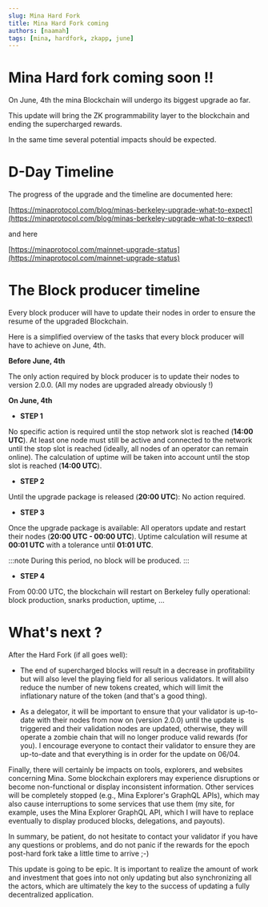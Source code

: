```yaml
---
slug: Mina Hard Fork
title: Mina Hard Fork coming
authors: [naamah]
tags: [mina, hardfork, zkapp, june]
---
```


# Mina Hard fork coming soon !!
On June, 4th the mina Blockchain will undergo its biggest upgrade ao far.


This update will bring the ZK programmability layer to the blockchain and ending the supercharged rewards. 

In the same time several potential impacts should be expected.

# D-Day Timeline

The progress of the upgrade and the timeline are documented here:

  [https://minaprotocol.com/blog/minas-berkeley-upgrade-what-to-expect](https://minaprotocol.com/blog/minas-berkeley-upgrade-what-to-expect)  
  
and here  

  [https://minaprotocol.com/mainnet-upgrade-status](https://minaprotocol.com/mainnet-upgrade-status)

# The Block producer timeline

Every block producer will have to update their nodes in order to ensure the resume of the upgraded Blockchain.

Here is a simplified overview of the tasks that every block producer will have to achieve on June, 4th.

**Before June, 4th**  

The only action required by block producer is to update their nodes to version 2.0.0. (All my nodes are upgraded already obviously !)

**On June, 4th**

* **STEP 1**

No specific action is required until the stop network slot is reached (**14:00 UTC**). At least one node must still be active and connected to the network until the stop slot is reached (ideally, all nodes of an operator can remain online). The calculation of uptime will be taken into account until the stop slot is reached (**14:00 UTC**).

* **STEP 2**

Until the upgrade package is released (**20:00 UTC**): No action required.

* **STEP 3**

Once the upgrade package is available: All operators update and restart their nodes (**20:00 UTC - 00:00 UTC**). Uptime calculation will resume at **00:01 UTC** with a tolerance until **01:01 UTC**.

:::note
During this period, no block will be produced.
:::

* **STEP 4**

From 00:00 UTC, the blockchain will restart on Berkeley fully operational: block production, snarks production, uptime, ...


# What's next ?

After the Hard Fork (if all goes well):

* The end of supercharged blocks will result in a decrease in profitability but will also level the playing field for all serious validators. It will also reduce the number of new tokens created, which will limit the inflationary nature of the token (and that's a good thing).

* As a delegator, it will be important to ensure that your validator is up-to-date with their nodes from now on (version 2.0.0) until the update is triggered and their validation nodes are updated, otherwise, they will operate a zombie chain that will no longer produce valid rewards (for you). I encourage everyone to contact their validator to ensure they are up-to-date and that everything is in order for the update on 06/04.

Finally, there will certainly be impacts on tools, explorers, and websites concerning Mina. Some blockchain explorers may experience disruptions or become non-functional or display inconsistent information. Other services will be completely stopped (e.g., Mina Explorer's GraphQL APIs), which may also cause interruptions to some services that use them (my site, for example, uses the Mina Explorer GraphQL API, which I will have to replace eventually to display produced blocks, delegations, and payouts).

In summary, be patient, do not hesitate to contact your validator if you have any questions or problems, and do not panic if the rewards for the epoch post-hard fork take a little time to arrive ;-)

This update is going to be epic. It is important to realize the amount of work and investment that goes into not only updating but also synchronizing all the actors, which are ultimately the key to the success of updating a fully decentralized application.
